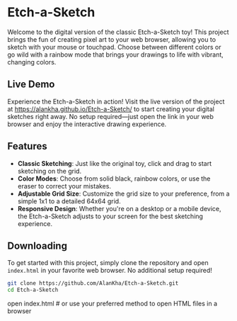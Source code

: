 # Etch-a-Sketch

Welcome to the digital version of the classic Etch-a-Sketch toy! This project brings the fun of creating pixel art to your web browser, allowing you to sketch with your mouse or touchpad. Choose between different colors or go wild with a rainbow mode that brings your drawings to life with vibrant, changing colors.

## Live Demo
Experience the Etch-a-Sketch in action! Visit the live version of the project at https://alankha.github.io/Etch-a-Sketch/ to start creating your digital sketches right away. No setup required—just open the link in your web browser and enjoy the interactive drawing experience.
## Features

- **Classic Sketching**: Just like the original toy, click and drag to start sketching on the grid.
- **Color Modes**: Choose from solid black, rainbow colors, or use the eraser to correct your mistakes.
- **Adjustable Grid Size**: Customize the grid size to your preference, from a simple 1x1 to a detailed 64x64 grid.
- **Responsive Design**: Whether you're on a desktop or a mobile device, the Etch-a-Sketch adjusts to your screen for the best sketching experience.

## Downloading

To get started with this project, simply clone the repository and open `index.html` in your favorite web browser. No additional setup required!

```bash
git clone https://github.com/AlanKha/Etch-a-Sketch.git
cd Etch-a-Sketch
```
open index.html # or use your preferred method to open HTML files in a browser
